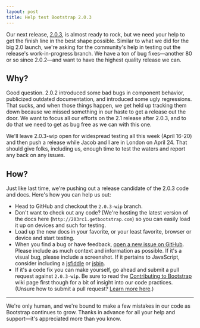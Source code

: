 ```yaml
---
layout: post
title: Help test Bootstrap 2.0.3
---
```


Our next release, [2.0.3](https://github.com/twbs/bootstrap/issues?milestone=10&state=open), is almost ready to rock, but we need your help to get the finish line in the best shape possible. Similar to what we did for the big 2.0 launch, we're asking for the community's help in testing out the release's work-in-progress branch. We have a ton of bug fixes—another 80 or so since 2.0.2—and want to have the highest quality release we can.

## Why?

Good question. 2.0.2 introduced some bad bugs in component behavior, publicized outdated documentation, and introduced some ugly regressions. That sucks, and when those things happen, we get held up tracking them down because we missed something in our haste to get a release out the door. We want to focus all our efforts on the 2.1 release after 2.0.3, and to do that we need to get as bug free as we can with this one.

We'll leave 2.0.3-wip open for widespread testing all this week (April 16-20) and then push a release while Jacob and I are in London on April 24. That should give folks, including us, enough time to test the waters and report any back on any issues.

## How?

Just like last time, we're pushing out a release candidate of the 2.0.3 code and docs. Here's how you can help us out:

- Head to GitHub and checkout the `2.0.3-wip` branch.
- Don't want to check out any code? [We're hosting the latest version of the docs here (`http://203rc1.getbootstrap.com`) so you can easily load it up on devices and such for testing.
- Load up the new docs in your favorite, or your least favorite, browser or device and start testing.
- When you find a bug or have feedback, [open a new issue on GitHub](https://github.com/twbs/bootstrap/issues?sort=created&direction=desc&state=open). Please include as much context and information as possible. If it's a visual bug, please include a screenshot. If it pertains to JavaScript, consider including a [jsfiddle](https://jsfiddle.net/) or [jsbin](https://jsbin.com/).
- If it's a code fix you can make yourself, go ahead and submit a pull request against `2.0.3-wip`. Be sure to read the [Contributing to Bootstrap](https://github.com/twbs/bootstrap/wiki/Contributing-to-Bootstrap) wiki page first though for a bit of insight into our code practices. (Unsure how to submit a pull request? [Learn more here](https://help.github.com/en/articles/about-pull-requests).)

-----

We're only human, and we're bound to make a few mistakes in our code as Bootstrap continues to grow. Thanks in advance for all your help and support—it's appreciated more than you know.
